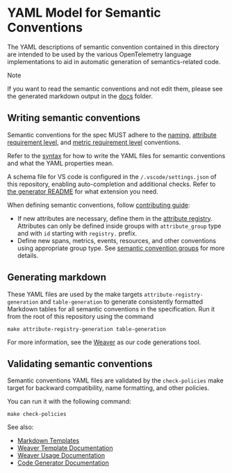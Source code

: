 # YAML Model for Semantic Conventions

The YAML descriptions of semantic convention contained in this directory are intended to
be used by the various OpenTelemetry language implementations to aid in automatic
generation of semantics-related code.

> [!NOTE]
>
> If you want to read the semantic conventions and not edit them, please see
> the generated markdown output in the [docs](../docs/README.md) folder.

## Writing semantic conventions

Semantic conventions for the spec MUST adhere to the
[naming](../docs/general/naming.md),
[attribute requirement level](../docs/general/attribute-requirement-level.md),
and [metric requirement level](../docs/general/metric-requirement-level.md) conventions.

Refer to the [syntax](https://github.com/open-telemetry/weaver/blob/main/schemas/semconv-syntax.md)
for how to write the YAML files for semantic conventions and what the YAML properties mean.

A schema file for VS code is configured in the `/.vscode/settings.json` of this
repository, enabling auto-completion and additional checks. Refer to
[the generator README](https://github.com/open-telemetry/weaver/blob/main/schemas/semconv-syntax.md) for what extension you need.

When defining semantic conventions, follow [contributing guide](/CONTRIBUTING.md#1-modify-the-yaml-model):

- If new attributes are necessary, define them in the [attribute registry](/docs/attributes-registry/README.md).
  Attributes can only be defined inside groups with `attribute_group` type and with `id` starting with `registry.` prefix.
- Define new spans, metrics, events, resources, and other conventions using appropriate group type. See
  [semantic convention groups](/docs/general/semantic-convention-groups.md) for more details.

## Generating markdown

These YAML files are used by the make targets `attribute-registry-generation` and `table-generation` to generate consistently
formatted Markdown tables for all semantic conventions in the specification. Run it from the root of this repository using the command

```
make attribute-registry-generation table-generation
```

For more information, see the [Weaver](https://github.com/open-telemetry/weaver)
as our code generations tool.

## Validating semantic conventions

Semantic conventions YAML files are validated by the `check-policies` make target for backward compatibility,
name formatting, and other policies.

You can run it with the following command:

```
make check-policies
```

See also:

* [Markdown Templates](../templates/registry/markdown)
* [Weaver Template Documentation](https://github.com/open-telemetry/weaver/blob/main/crates/weaver_forge/README.md)
* [Weaver Usage Documentation](https://github.com/open-telemetry/weaver/blob/main/docs/usage.md#registry-generate)
* [Code Generator Documentation](../docs/non-normative/code-generation.md)
